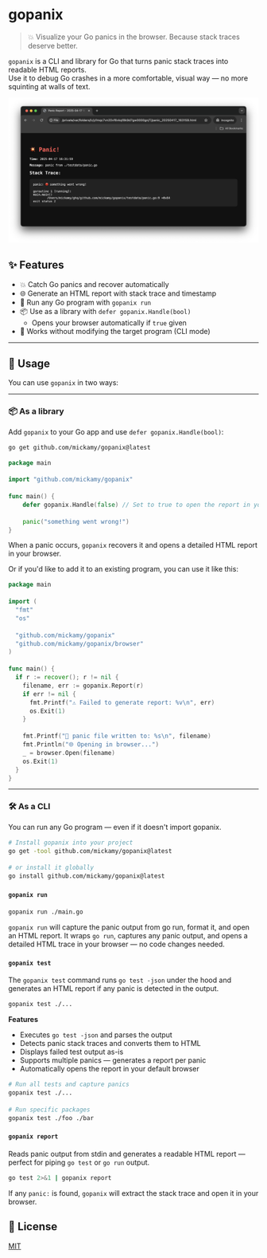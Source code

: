 # gopanix

> 💥 Visualize your Go panics in the browser. Because stack traces deserve better.

`gopanix` is a CLI and library for Go that turns panic stack traces into readable HTML reports.  
Use it to debug Go crashes in a more comfortable, visual way — no more squinting at walls of text.

![Screenshot](./assets/panic_report.png)

## ✨ Features

- 💥 Catch Go panics and recover automatically
- 🌐 Generate an HTML report with stack trace and timestamp
- 🧪 Run any Go program with `gopanix run`
- 📦 Use as a library with `defer gopanix.Handle(bool)`
  - Opens your browser automatically if `true` given
- 🧘 Works without modifying the target program (CLI mode)

---

## 🚀 Usage

You can use `gopanix` in two ways:

---

### 📦 As a library

Add `gopanix` to your Go app and use `defer gopanix.Handle(bool)`:

```bash
go get github.com/mickamy/gopanix@latest
```

```go
package main

import "github.com/mickamy/gopanix"

func main() {
	defer gopanix.Handle(false) // Set to true to open the report in your browser

	panic("something went wrong!")
}
```

When a panic occurs, `gopanix` recovers it and opens a detailed HTML report in your browser.

Or if you'd like to add it to an existing program, you can use it like this:

```go
package main

import (
  "fmt"
  "os"
	
  "github.com/mickamy/gopanix"
  "github.com/mickamy/gopanix/browser"
)

func main() {
  if r := recover(); r != nil {
    filename, err := gopanix.Report(r)
    if err != nil {
      fmt.Printf("⚠️ Failed to generate report: %v\n", err)
	  os.Exit(1)
    }

    fmt.Printf("📄 panic file written to: %s\n", filename)
    fmt.Println("🌐 Opening in browser...")
    _ = browser.Open(filename)
    os.Exit(1)
  }
}
```

---

### 🛠 As a CLI

You can run any Go program — even if it doesn't import gopanix.

```bash
# Install gopanix into your project
go get -tool github.com/mickamy/gopanix@latest

# or install it globally
go install github.com/mickamy/gopanix@latest
```

#### `gopanix run`

```bash
gopanix run ./main.go
```

`gopanix run` will capture the panic output from go run, format it, and open an HTML report.
It wraps `go run`, captures any panic output, and opens a detailed HTML trace in your browser — no code changes needed.

#### `gopanix test`

The `gopanix test` command runs `go test -json` under the hood and generates an HTML report if any panic is detected in the output.

```bash
gopanix test ./...
```

**Features**

- Executes `go test -json` and parses the output
- Detects panic stack traces and converts them to HTML
- Displays failed test output as-is
- Supports multiple panics — generates a report per panic
- Automatically opens the report in your default browser

```bash
# Run all tests and capture panics
gopanix test ./...

# Run specific packages
gopanix test ./foo ./bar
```

#### `gopanix report`

Reads panic output from stdin and generates a readable HTML report — perfect for piping `go test` or `go run` output.

```bash
go test 2>&1 | gopanix report
```

If any `panic:` is found, `gopanix` will extract the stack trace and open it in your browser.

## 📄 License

[MIT](./LICENSE)
